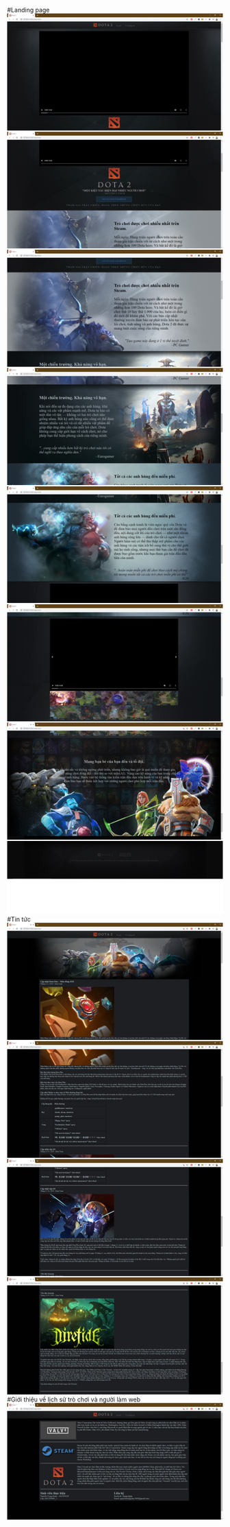 #Landing page
![Intro](/images/imgMD/Untitled.png)
![Giới thiệu](/images/imgMD/Untitled1.png)
![Thờ chơi được chơi nhiều nhất trên Steam](/images/imgMD/Untitled2.png)
![Một chiến trường. Khả năng vô hạn](/images/imgMD/Untitled3.png)
![Tất cả anh hùng đều miễn phí](/images/imgMD/Untitled4.png)
![Thư viện ảnh minh hoạ](/images/imgMD/Untitled5.png)
![Mang bạn bè của bạn đến và tổ đội](/images/imgMD/Untitled6.png)
![Footer](/images/imgMD/Untitled7.png)
#Tin tức
![Đầu trang](/images/imgMD/Untitled8.png)
![Tin tức](/images/imgMD/Untitled9.png)
![Tin tức](/images/imgMD/Untitled10.png)
![Tin tức](/images/imgMD/Untitled11.png)
#Giới thiệu về lịch sử trò chơi và người làm web
![About us](/images/imgMD/Untitled12.png)